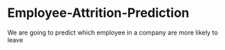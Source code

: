 # Employee-Attrition-Prediction
We are going to predict which employee in a company are more likely to leave 
